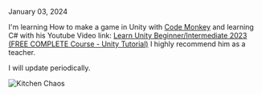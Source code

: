 January 03, 2024

I'm learning How to make a game in Unity with  [Code Monkey](https://www.codemonkey.com/?utm_campaign=cm_gs_a_br_us1&utm_source=google&utm_medium=cpc&utm_content=337690271198&utm_adgroup=codemonkey_bm&utm_placement&gad_source=1&gclid=CjwKCAiAqNSsBhAvEiwAn_tmxYIJmr2CxtHRz8Rc2ylAg4F0Oi-u4Q_ToqO4sHQE_gXHcvDrRkhAFhoCayMQAvD_BwE)
and learning C# with his Youtube Video link: [Learn Unity Beginner/Intermediate 2023 (FREE COMPLETE Course - Unity Tutorial)](https://www.youtube.com/watch?v=AmGSEH7QcDg&t=5013s) 
I highly recommend him as a teacher.

I will update periodically.


![Kitchen Chaos](https://cdn.akamai.steamstatic.com/steam/apps/2275820/capsule_616x353.jpg?t=1679038906)
